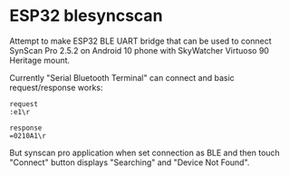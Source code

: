 # ESP32 blesyncscan

Attempt to make ESP32 BLE UART bridge that can be used
to connect SynScan Pro 2.5.2 on Android 10 phone with
SkyWatcher Virtuoso 90 Heritage mount.

Currently "Serial Bluetooth Terminal" can connect and
basic request/response works:

    request
    :e1\r

    response
    =0210A1\r

But synscan pro application when set connection as BLE
and then touch "Connect" button displays "Searching" and
"Device Not Found".
